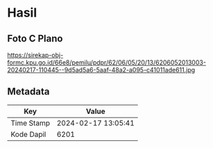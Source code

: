# Hasil

## Foto C Plano

https://sirekap-obj-formc.kpu.go.id/66e8/pemilu/pdpr/62/06/05/20/13/6206052013003-20240217-110445--9d5ad5a6-5aaf-48a2-a095-c41011ade611.jpg


## Metadata

| Key        | Value               |
| ---------- | ------------------- |
| Time Stamp | 2024-02-17 13:05:41 |
| Kode Dapil | 6201                |



